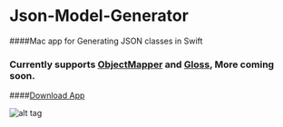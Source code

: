 # Json-Model-Generator
####Mac app for Generating JSON classes in Swift

### Currently supports [ObjectMapper](https://github.com/tristanhimmelman/ObjectMapper) and [Gloss](https://github.com/hkellaway/Gloss), More coming soon.

####[Download App](https://github.com/chanonly123/Json-Model-Generator/blob/master/jsonToModel.zip)

![alt tag](https://github.com/chanonly123/Json-Model-Generator/blob/master/demo1.png)

